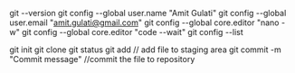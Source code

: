 git --version
git config --global user.name "Amit Gulati"
git config --global user.email "amit.gulati@gmail.com"
git config --global core.editor "nano -w"
git config --global core.editor "code --wait"
git config --list

git init
git clone
git status
git add <file name> // add file to staging area
git commit -m "Commit message" //commit the file to repository



